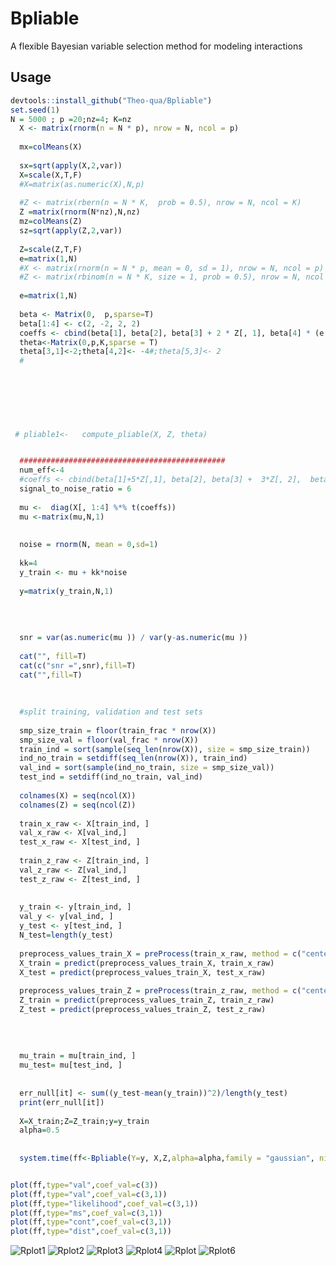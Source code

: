 # Bpliable
A flexible Bayesian variable selection method for modeling interactions


## Usage
```r
devtools::install_github("Theo-qua/Bpliable")
set.seed(1)
N = 5000 ; p =20;nz=4; K=nz
  X <- matrix(rnorm(n = N * p), nrow = N, ncol = p)
  
  mx=colMeans(X)
  
  sx=sqrt(apply(X,2,var))
  X=scale(X,T,F)
  #X=matrix(as.numeric(X),N,p)
  
  #Z <- matrix(rbern(n = N * K,  prob = 0.5), nrow = N, ncol = K)
  Z =matrix(rnorm(N*nz),N,nz)
  mz=colMeans(Z)
  sz=sqrt(apply(Z,2,var))
  
  Z=scale(Z,T,F)
  e=matrix(1,N)
  #X <- matrix(rnorm(n = N * p, mean = 0, sd = 1), nrow = N, ncol = p)
  #Z <- matrix(rbinom(n = N * K, size = 1, prob = 0.5), nrow = N, ncol = K)
  
  e=matrix(1,N)
  
  beta <- Matrix(0,  p,sparse=T)
  beta[1:4] <- c(2, -2, 2, 2)
  coeffs <- cbind(beta[1], beta[2], beta[3] + 2 * Z[, 1], beta[4] * (e - 2 * Z[, 2]))
  theta<-Matrix(0,p,K,sparse = T)
  theta[3,1]<-2;theta[4,2]<- -4#;theta[5,3]<- 2
  #

 
  

  
  
  
 # pliable1<-	compute_pliable(X, Z, theta)


  ##############################################
  num_eff<-4
  #coeffs <- cbind(beta[1]+5*Z[,1], beta[2], beta[3] +  3*Z[, 2],  beta[4] *(e -  2*Z[, 3]),beta[5]*(e-2*Z[,4]))
  signal_to_noise_ratio = 6
 
  mu <-  diag(X[, 1:4] %*% t(coeffs))
  mu <-matrix(mu,N,1)
  
  
  noise = rnorm(N, mean = 0,sd=1)
  
  kk=4
  y_train <- mu + kk*noise
  
  y=matrix(y_train,N,1)
  
  
  
  
  snr = var(as.numeric(mu )) / var(y-as.numeric(mu ))
  
  cat("", fill=T)
  cat(c("snr =",snr),fill=T)
  cat("",fill=T)
  
 
  
  #split training, validation and test sets
 
  smp_size_train = floor(train_frac * nrow(X)) 
  smp_size_val = floor(val_frac * nrow(X))
  train_ind = sort(sample(seq_len(nrow(X)), size = smp_size_train))
  ind_no_train = setdiff(seq_len(nrow(X)), train_ind)
  val_ind = sort(sample(ind_no_train, size = smp_size_val))
  test_ind = setdiff(ind_no_train, val_ind)
  
  colnames(X) = seq(ncol(X))
  colnames(Z) = seq(ncol(Z))
 
  train_x_raw <- X[train_ind, ]
  val_x_raw <- X[val_ind,]
  test_x_raw <- X[test_ind, ]
  
  train_z_raw <- Z[train_ind, ]
  val_z_raw <- Z[val_ind,]
  test_z_raw <- Z[test_ind, ]
  
  
  y_train <- y[train_ind, ]
  val_y <- y[val_ind, ]
  y_test <- y[test_ind, ]
  N_test=length(y_test)
  
  preprocess_values_train_X = preProcess(train_x_raw, method = c("center", "scale"))
  X_train = predict(preprocess_values_train_X, train_x_raw)
  X_test = predict(preprocess_values_train_X, test_x_raw)
  
  preprocess_values_train_Z = preProcess(train_z_raw, method = c("center", "scale"))
  Z_train = predict(preprocess_values_train_Z, train_z_raw)
  Z_test = predict(preprocess_values_train_Z, test_z_raw)
  
 
  
  
  mu_train = mu[train_ind, ]
  mu_test= mu[test_ind, ]
  
  
  err_null[it] <- sum((y_test-mean(y_train))^2)/length(y_test)
  print(err_null[it])
  
  X=X_train;Z=Z_train;y=y_train
  alpha=0.5
  
  
  system.time(ff<-Bpliable(Y=y, X,Z,alpha=alpha,family = "gaussian", niter = 5000, burnin = 2000, a_rho = 2, b_rho=3,a_zeta = 2, b_zeta=3,num_update = 50, niter.update =200,burnin.update=100, verbose1 = T,verbose2 = T, lam1=1e-1,lam2=1e-1, rho_prior=TRUE, rho=0.5,zeta=0.5,c2=10^2,v2=10^2, update_tau=TRUE,option.weight.group=FALSE,option.update="global",lambda2_update=NULL) )


plot(ff,type="val",coef_val=c(3))
plot(ff,type="val",coef_val=c(3,1))
plot(ff,type="likelihood",coef_val=c(3,1))
plot(ff,type="ms",coef_val=c(3,1))
plot(ff,type="cont",coef_val=c(3,1))
plot(ff,type="dist",coef_val=c(3,1))
```
![Rplot1](https://github.com/user-attachments/assets/7c6bfce3-d06b-489e-8850-2a16683aeeba)
![Rplot2](https://github.com/user-attachments/assets/52edb2db-abdd-46bc-bc0b-bef761c2b67d)
![Rplot3](https://github.com/user-attachments/assets/18fd2987-f2be-4ff1-ae8b-724c367dcb52)
![Rplot4](https://github.com/user-attachments/assets/b9fe2fd2-6053-45ae-929c-bf9ac3701a45)
![Rplot](https://github.com/user-attachments/assets/8b1a4317-f183-4cb4-98fb-56809d5fe413)
![Rplot6](https://github.com/user-attachments/assets/ef89c878-e66b-4ff4-ac26-9952f9a7b371)


